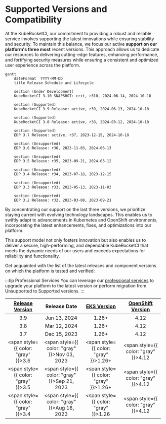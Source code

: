 # Supported Versions and Compatibility

At the KubeRocketCI, our commitment to providing a robust and reliable service involves supporting the latest innovations while ensuring stability and security. To maintain this balance, we focus our active **support on our platform's three most** recent versions.
This approach allows us to dedicate our resources to delivering cutting-edge features, enhancing performance, and fortifying security measures while ensuring a consistent and optimized user experience across the platform.

```mermaid
gantt
    dateFormat  YYYY-MM-DD
    title Release Schedule and Lifecycle

    section (Under Development)
    KubeRocketCI 3.10 SNAPSHOT: crit, r310, 2024-06-14, 2024-10-18

    section (Supported)
    KubeRocketCI 3.9 Release: active, r39, 2024-06-13, 2024-10-18

    section (Supported)
    KubeRocketCI 3.8 Release: active, r38, 2024-03-12, 2024-10-18

    section (Supported)
    EDP 3.7 Release: active, r37, 2023-12-15, 2024-10-18

    section (Unsupported)
    EDP 3.6 Release: r36, 2023-11-03, 2024-06-13

    section (Unsupported)
    EDP 3.5 Release: r35, 2023-09-21, 2024-03-12

    section (Unsupported)
    EDP 3.4 Release: r34, 2023-07-18, 2023-12-15

    section (Unsupported)
    EDP 3.3 Release: r33, 2023-05-13, 2023-11-03

    section (Unsupported)
    EDP 3.2 Release: r32, 2023-03-08, 2023-09-21
```

By concentrating our support on the last three versions, we prioritize staying current with evolving technology landscapes. This enables us to swiftly adapt to advancements in Kubernetes and OpenShift environments, incorporating the latest enhancements, fixes, and optimizations into our platform.

This support model not only fosters innovation but also enables us to deliver a secure, high-performing, and dependable KubeRocketCI that meets the dynamic needs of our users and exceeds expectations for reliability and functionality.

Get acquainted with the list of the latest releases and component versions on which the platform is tested and verified:

:::tip Professional Services
  You can leverage our [professional services](/pricing) to upgrade your platform to the latest version or perform migration from Unsupported to Supported versions.
:::

|[Release Version](https://github.com/epam/edp-install/blob/master/RELEASES.md)|Release Date|[EKS Version](https://aws.amazon.com/eks/)|[OpenShift Version](https://github.com/okd-project/okd/releases)|
|:-:|:-:|:-:|:-:|
|3.9 |Jun 13, 2024|1.26+|4.12|
|3.8 |Mar 12, 2024|1.26+|4.12|
|3.7 |Dec 15, 2023|1.26+|4.12|
|<span style={{ color: "gray" }}>3.6 </span> |<span style={{ color: "gray" }}>Nov 03, 2023</span>|<span style={{ color: "gray" }}>1.26+</span>|<span style={{ color: "gray" }}>4.12</span>|
|<span style={{ color: "gray" }}>3.5 </span> |<span style={{ color: "gray" }}>Sep 21, 2023</span>|<span style={{ color: "gray" }}>1.26+</span>|<span style={{ color: "gray" }}>4.12</span>|
|<span style={{ color: "gray" }}>3.4 </span> |<span style={{ color: "gray" }}>Aug 18, 2023</span>|<span style={{ color: "gray" }}>1.26</span>|<span style={{ color: "gray" }}>4.12</span>|
